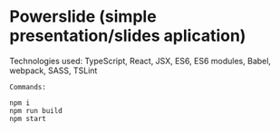 # Powerslide (simple presentation/slides aplication)
Technologies used: TypeScript, React, JSX, ES6, ES6 modules, Babel, webpack, SASS, TSLint

```
Commands:

npm i
npm run build
npm start
```
